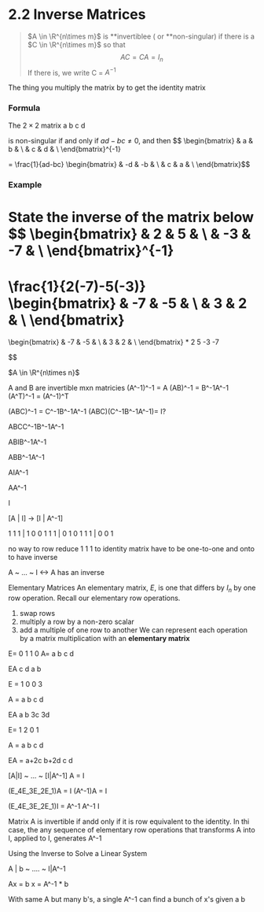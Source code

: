 # 2.2 Inverse Matrices

> $A \in \R^{n\times m}$ is **invertiblee ( or **non-singular) if there is a  $C \in \R^{n\times m}$ so that  $$AC = CA = I_n$$
If there is, we write C = $A^{-1}$

The thing you multiply the matrix by to get the identity matrix

### Formula

The $2 \times 2$ matrix 
a b 
c d

is non-singular if and only if $ad-bc\neq 0$, and then 
$$
\begin{bmatrix}
& a & b & \\
& c & d & \\
\end{bmatrix}^{-1}

=
\frac{1}{ad-bc}
\begin{bmatrix}
& -d & -b & \\
& c & a & \\
\end{bmatrix}$$

### Example
State the inverse of the matrix below
$$
\begin{bmatrix}
& 2 & 5 & \\
& -3 & -7 & \\
\end{bmatrix}^{-1}
=
\frac{1}{2(-7)-5(-3)}
\begin{bmatrix}
& -7 & -5 & \\
& 3 & 2 & \\
\end{bmatrix}
=
\begin{bmatrix}
& -7 & -5 & \\
& 3 & 2 & \\
\end{bmatrix}
*
2 5
-3 -7

$$

$A \in \R^{n\times n}$ 




A and B are invertible mxn matricies
(A^-1)^-1 = A
(AB)^-1 = B^-1A^-1
(A^T)^-1 = (A^-1)^T


(ABC)^-1 = C^-1B^-1A^-1
(ABC)(C^-1B^-1A^-1)= I?

ABCC^-1B^-1A^-1

ABIB^-1A^-1

ABB^-1A^-1

AIA^-1

AA^-1

I



[A | I] -> [I | A^-1]


1 1 1 | 1 0 0
1 1 1 | 0 1 0
1 1 1 | 0 0 1

no way to row reduce 1 1 1 to identity matrix
have to be one-to-one and onto to have inverse

A ~ ... ~ I <-> A has an inverse

Elementary Matrices
An elementary matrix, $E$, is one that differs by $I_n$ by one row operation. Recall our elementary row operations.
1. swap rows
2. multiply a row by a non-zero scalar
3. add a multiple of one row to another
We can represent each operation by a matrix multiplication with an **elementary matrix**

E=
0 1
1 0
A=
a b
c d

EA
c d
a b



E =
1 0
0 3

A = 
a b
c d

EA
a b
3c 3d


E=
1 2 
0 1

A = 
a  b
c d

EA =
a+2c b+2d
c d

[A|I] ~ ... ~ [I|A^-1]
A = I

(E_4E_3E_2E_1)A = I
(A^-1)A = I

(E_4E_3E_2E_1)I = A^-1
A^-1 I


Matrix A is invertible if andd only if it is row equivalent to the identity. In thi case, the any sequence of elementary row operations that transforms A into I, applied to I, generates A^-1



Using the Inverse to Solve a Linear System

A | b ~ .... ~ I|A^-1

Ax = b
x = A^-1 * b

With same A but many b's, a single A^-1 can find a bunch of x's given a b


